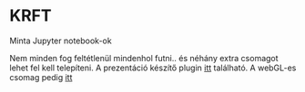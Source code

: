 # KRFT
Minta Jupyter notebook-ok

Nem minden fog feltétlenül mindenhol futni.. és néhány extra csomagot lehet fel kell telepíteni.
A prezentáció készítő plugin [itt](https://github.com/damianavila/RISE) található.
A webGL-es csomag pedig [itt](https://github.com/jovyan/pythreejs)
